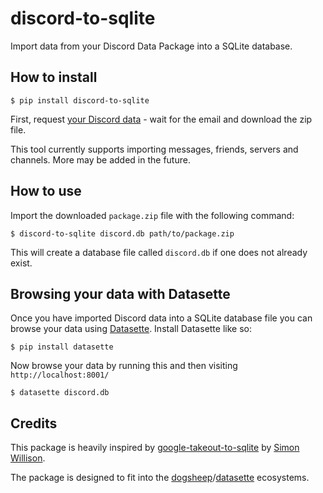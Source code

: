 # discord-to-sqlite

Import data from your Discord Data Package into a SQLite database.

## How to install

    $ pip install discord-to-sqlite

First, request [your Discord data]( https://support.discord.com/hc/en-us/articles/360004027692-Requesting-a-Copy-of-your-Data) - wait for the email and download the zip file.

This tool currently supports importing messages, friends, servers and channels. More may be added in the future.

## How to use

Import the downloaded `package.zip` file with the following command:

    $ discord-to-sqlite discord.db path/to/package.zip

This will create a database file called `discord.db` if one does not already exist. 

## Browsing your data with Datasette

Once you have imported Discord data into a SQLite database file you can browse your data using [Datasette](https://github.com/simonw/datasette). Install Datasette like so:

    $ pip install datasette

Now browse your data by running this and then visiting `http://localhost:8001/`

    $ datasette discord.db

## Credits

This package is heavily inspired by [google-takeout-to-sqlite](https://github.com/dogsheep/google-takeout-to-sqlite) by [Simon Willison](https://simonwillison.net/2019/Oct/7/dogsheep/).

The package is designed to fit into the [dogsheep](https://dogsheep.github.io/)/[datasette](https://github.com/simonw/datasette) ecosystems.
